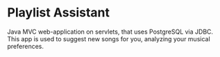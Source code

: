 # Playlist Assistant

Java MVC web-application on servlets, that uses PostgreSQL via JDBC. This app is used to suggest new songs for you, analyzing your musical preferences.